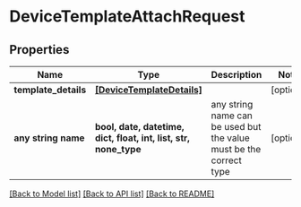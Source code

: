 # DeviceTemplateAttachRequest


## Properties
Name | Type | Description | Notes
------------ | ------------- | ------------- | -------------
**template_details** | [**[DeviceTemplateDetails]**](DeviceTemplateDetails.md) |  | [optional] 
**any string name** | **bool, date, datetime, dict, float, int, list, str, none_type** | any string name can be used but the value must be the correct type | [optional]

[[Back to Model list]](../README.md#documentation-for-models) [[Back to API list]](../README.md#documentation-for-api-endpoints) [[Back to README]](../README.md)


